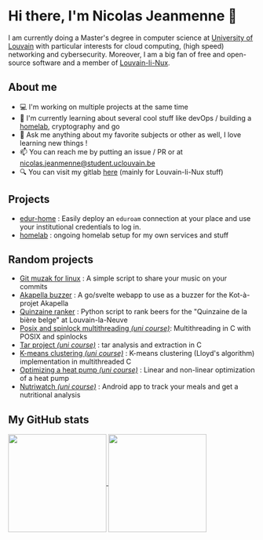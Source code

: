 # Hi there, I'm Nicolas Jeanmenne 👋

I am currently doing a Master's degree in computer science at [University of Louvain](https://github.com/uclouvain) with 
particular interests for cloud computing, (high speed) networking and cybersecurity. Moreover, I am a big fan of free and
open-source software and a member of [Louvain-li-Nux](https://louvainlinux.org).

## About me

- 💻 I'm working on multiple projects at the same time
- 🌱 I'm currently learning about several cool stuff like devOps / building a [homelab](https://github.com/nicojmn/homelab), cryptography and go
- 💬 Ask me anything about my favorite subjects or other as well, I love learning new things !
- 📫 You can reach me by putting an issue / PR or at <nicolas.jeanmenne@student.uclouvain.be>
- 🔍 You can visit my gitlab [here](https://gitlab.com/nicojmn) (mainly for Louvain-li-Nux stuff)

## Projects

- [edur-home](https://github.com/OpenWeek/edur-home) : Easily deploy an `eduroam` connection at your place and use your institutional credentials to log in.
- [homelab](https://github.com/nicojmn/homelab) : ongoing homelab setup for my own services and stuff
  
## Random projects

- [Git muzak for linux](https://github.com/nicojmn/git-muzak-linux) : A simple script to share your music on your commits
- [Akapella buzzer](https://github.com/nicojmn/buzzer) : A go/svelte webapp to use as a buzzer for the Kot-à-projet Akapella
- [Quinzaine ranker](https://github.com/nicojmn/quinzaine-ranker) : Python script to rank beers for the "Quinzaine de la bière belge" at Louvain-la-Neuve
- [Posix and spinlock multithreading *(uni course)*](https://github.com/nicojmn/LINFO1252_multithread_project): Multithreading in C with POSIX and spinlocks
- [Tar project *(uni course)*](https://github.com/nicojmn/LINFO1252_tar_project) : tar analysis and extraction in C
- [K-means clustering *(uni course)*](https://github.com/nicojmn/LEPL1503-projet-3) : K-means clustering (Lloyd's algorithm) implementation in multithreaded C
- [Optimizing a heat pump *(uni course)*](https://github.com/nicojmn/LINMA1702-project) : Linear and non-linear optimization of a heat pump
- [Nutriwatch *(uni course)*](https://github.com/nicojmn/Nutriwatch) : Android app to track your meals and get a nutritional analysis

## My GitHub stats

<a href="#">
<img align="center" height="200em" src="https://nicojmn-stats.vercel.app/api?username=nicojmn&show_icons=true&include_all_commits=false&hide_border=true&rank_icon=default&show=prs_merged" />
</a>
<a href="#">
<img align="center" height="200em" src="https://github-readme-stats.vercel.app/api/top-langs/?username=nicojmn&layout=compact&langs_count=6&hide=jupyter%20notebook,tex,makefile">
</a>
